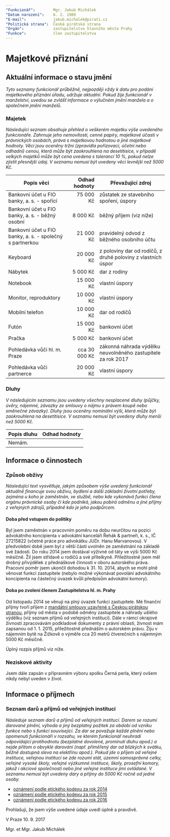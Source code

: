 ```yaml
---
"Funkcionář":        Mgr. Jakub Michálek
"Datum narození":    6. 2. 1989
"E-mail":            jakub.michalek@pirati.cz
"Politická strana":  Česká pirátská strana
"Orgán":             zastupitelstvo hlavního města Prahy
"Funkce":            člen zastupitelstva
---
```


Majetkové přiznání
==================

Aktuální informace o stavu jmění
----------------------------------

*Tyto seznamy funkcionář průběžně, nejpozději vždy k datu pro podání majetkového přiznání úřadu, udržuje aktuální. Pokud žije funkcionář v manželství, uvedou se zvlášť informace o výlučném jmění manžela a o společném jmění manželů.*

### Majetek

*Následující seznam obsahuje přehled o veškerém majetku výše uvedeného funkcionáře. Zahrnuje jeho nemovitosti, cenné papíry, majetkové účasti v právnických osobách, práva s majetkovou hodnotou a jiné majetkové hodnoty. Věci jsou oceněny tržní (zpravidla pořizovací, účetní nebo odhadní) cenou, která může být zaokrouhlena na desetitisíce, v případě velkých majetků může být cena uvedena s tolerancí 10 %, pokud nelze zjistit přesnější údaj. V seznamu nemusí být uvedeny věci levnější než 5000 Kč.*

| Popis věci            | Odhad hodnoty |  Převažující zdroj                  |
| --------------------- | ------------: |  ---------------------- |
| Bankovní účet u FIO banky, a. s. - spořící | 75 000 Kč | zůstatek ze stavebního spoření, úspory |
| Bankovní účet u FIO banky, a. s. - běžný osobní | 8 000 Kč | běžný příjem (viz níže) |
| Bankovní účet u FIO banky, a. s. - společný s partnerkou | 21 000 Kč | pravidelný odvod z běžného osobního účtu |
| Keyboard |  20 000 Kč | z poloviny dar od rodičů, z druhé poloviny z vlastních úspor |
| Nábytek | 5 000 Kč | dar z rodiny |
| Notebook | 15 000 Kč | vlastní úspory |
| Monitor, reproduktory | 10 000 Kč | vlastní úspory |
| Mobilní telefon | 10 000 Kč | dar od rodičů |
| Futón | 15 000 Kč | bankovní účet |
| Pračka | 5 000 Kč | bankovní účet |
| Pohledávka vůči hl. m. Praze | cca 30 000 Kč | zákonná náhrada výdělku neuvolněného zastupitele za rok 2017 |
| Pohledávka vůči partnerce | 20 000 Kč | vlastní úspory |


### Dluhy

*V následujícím seznamu jsou uvedeny všechny nesplacené dluhy (půjčky, úvěry, nájemné, závazky ze smlouvy o nájmu s právem koupě nebo směnečné závazky). Dluhy jsou oceněny nominální výší, která může být zaokrouhlena na desetitisíce. V seznamu nemusí být uvedeny dluhy menší než 5000 Kč.*

| Popis dluhu           | Odhad hodnoty |
| --------------------- | ------------: |
| Nemám. |  |  |


Informace o činnostech
----------------------------------

### Způsob obživy

*Následující text vysvětluje, jakým způsobem výše uvedený funkcionář aktuálně financuje svou obživu, bydlení a další základní životní potřeby, zejména u koho je zaměstnán, ve službě, nebo kde vykonává funkci člena orgánu právnické osoby či kde podniká, jakou pobírá odměnu a jiné příjmy z veřejných zdrojů, případně kdo je jeho podpůrcem.*

#### Doba před vstupem do politiky  

Byl jsem zaměstnán v pracovním poměru na dobu neurčitou na pozici advokátního koncipienta v advokátní kanceláři Řehák & partneři, k. s., IČ 27215822 (včetně práce pro advokátku JUDr. Hanu Marvanovou). V předvolební době jsem byl z větší části uvolněn ze zaměstnání na základě své žádosti. Do roku 2014 jsem dostával výživné od táty ve výši 5000 Kč měsíčně. Žil jsem střídavě u rodičů a své přítelkyně. Příležitostně jsem měl drobný přivýdělek z přednáškové činnosti v oboru autorského práva. Pracovní poměr jsem ukončil dohodou k 31. 10. 2014, abych se mohl plně věnovat funkci zastupitele (nebylo možné výkonávat povolání advokátního koncipienta na částečný úvazek kvůli předpisům advokátní komory).

#### Doba po zvolení členem Zastupitelstva hl. m. Prahy

Od listopadu 2014 se věnuji na plný úvazek funkci zastupitele. Mé finanční příjmy tvoří příjem z [mandátní smlouvy uzavřené s Českou pirátskou stranou](http://smlouvy.pirati.cz/smlouvy/2014/11/13/jakub-michalek/index.html), příjmy od města v podobě odměny zastupitele a náhrady ušlého výdělku (viz seznam příjmů od veřejných institucí). Dále v rámci okrajové živnosti zpracovávám podkladové dokumenty z právní oblasti, živnost mám zapsanou od 1. 1. 2015, příležitostně přednáším o autorském právu. Žiju v nájemním bytě na Žižkově o výměře cca 20 metrů čtverečních s nájemným 5000 Kč měsíčně.

Úplný rozpis příjmů viz níže.

### Neziskové aktivity
Jsem dále zapsán v přípravném výboru spolku Černá perla, který ovšem nikdy nebyl uveden v život.


Informace o příjmech
----------------------------------

### Seznam darů a příjmů od veřejných institucí
*Následuje seznam darů a příjmů od veřejných institucí. Darem se rozumí darované plnění, výhoda a jiný bezplatný požitek za období od vzniku funkce nebo s funkcí související. Za dar se považuje každé plnění nebo opomenutí funkcionáři v rozsahu, ve kterém funkcionář neuhradí odpovídající protihodnotu (bezplatné dovolené, prominutí dluhu apod.) a nejde přitom o obvyklé darování (např. přiměřený dar od blízkých k svátku, běžně dostupná sleva na elektřinu apod.). Pokud jde o příjem od veřejné instituce, veřejnou institucí se zde rozumí stát, územní samosprávné celky, veřejné vysoké školy, veřejné výzkumné instituce, školy, prosefní komory, jakož i akciové společnosti nebo jiné veřejné instituce jimi ovládané. V seznamu nemusí být uvedeny dary a příjmy do 5000 Kč ročně od jedné osoby.*

* [oznámení podle etického kodexu za rok 2014](https://github.com/pirati-cz/KlubPraha/raw/master/priznani/eticky-kodex/2014/jakub/eticky_kodex_jakub_doplnek_signed.pdf)
* [oznámení podle etického kodexu za rok 2015](https://github.com/pirati-cz/KlubPraha/raw/master/priznani/eticky-kodex/2015/jakub/eticky_kodex.odt)
* [oznámení podle etického kodexu za rok 2016](https://github.com/pirati-cz/KlubPraha/raw/master/priznani/eticky-kodex/2016/jakub/eticky_kodex.pdf)


Prohlašuji, že jsem výše uvedené údaje uvedl úplně a pravdivě. 

V Praze 10. 9. 2017

Mgr. et Mgr. Jakub Michálek
